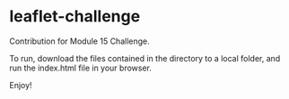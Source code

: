 # leaflet-challenge
Contribution for Module 15 Challenge.

To run, download the files contained in the directory to a local folder, and run the index.html file in your browser.

Enjoy!
